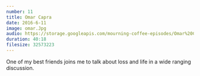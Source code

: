```yaml
---
number: 11
title: Omar Capra
date: 2016-6-11
image: omar.Jpg
audio: https://storage.googleapis.com/mourning-coffee-episodes/Omar%20Capra%20Release.mp3
duration: 40:18
filesize: 32573223
---
```


One of my best friends joins me to talk about loss and life in a wide ranging discussion.
